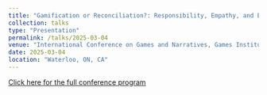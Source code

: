 ```yaml
---
title: "Gamification or Reconciliation?: Responsibility, Empathy, and Ethicality in Residential School Narrative Adaptation for Games and Simulations"
collection: talks
type: "Presentation"
permalink: /talks/2025-03-04
venue: "International Conference on Games and Narratives, Games Institute, University of Waterloo"
date: 2025-03-04
location: "Waterloo, ON, CA"
---
```


[Click here for the full conference program](https://uwaterloo.ca/games-institute/sites/default/files/uploads/documents/icgan-program.pdf)
